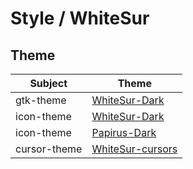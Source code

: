 

# Style / WhiteSur



## Theme

| Subject | Theme |
| --- | --- |
| gtk-theme | [WhiteSur-Dark](https://github.com/vinceliuice/WhiteSur-gtk-theme) |
| icon-theme | [WhiteSur-Dark](https://github.com/vinceliuice/WhiteSur-icon-theme) |
| icon-theme | [Papirus-Dark](https://github.com/PapirusDevelopmentTeam/papirus-icon-theme) |
| cursor-theme | [WhiteSur-cursors](https://github.com/vinceliuice/WhiteSur-cursors) |

